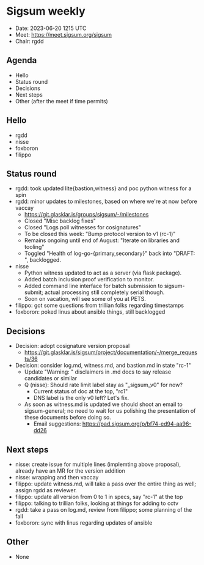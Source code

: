 # Sigsum weekly

  - Date: 2023-06-20 1215 UTC
  - Meet: https://meet.sigsum.org/sigsum
  - Chair: rgdd

## Agenda

  - Hello
  - Status round
  - Decisions
  - Next steps
  - Other (after the meet if time permits)

## Hello

  - rgdd
  - nisse
  - foxboron
  - filippo

## Status round

  - rgdd: took updated lite{bastion,witness} and poc python witness for a spin
  - rgdd: minor updates to milestones, based on where we're at now before vaccay
    - https://git.glasklar.is/groups/sigsum/-/milestones
    - Closed "Misc backlog fixes"
    - Closed "Logs poll witnesses for cosignatures"
    - To be closed this week: "Bump protocol version to v1 (rc-1)"
    - Remains ongoing until end of August: "Iterate on libraries and tooling"
    - Toggled "Health of log-go-{primary,secondary}" back into "DRAFT: ", backlogged.
  - nisse
    - Python witness updated to act as a server (via flask package).
    - Added batch inclusion proof verification to monitor.
    - Added command line interface for batch submission to sigsum-submit; actual
      processing still completely serial though.
    - Soon on vacation, will see some of you at PETS.
  - filippo: got some questions from trillian folks regarding timestamps
  - foxboron: poked linus about ansible things, still backlogged

## Decisions

  - Decision: adopt cosignature version proposal
    - https://git.glasklar.is/sigsum/project/documentation/-/merge_requests/36
  - Decision: consider log.md, witness.md, and bastion.md in state "rc-1"
    - Update "Warning: " disclaimers in .md docs to say release candidates or similar
    - Q (nisse): Should rate limit label stay as "_sigsum_v0" for now?
      - Current status of doc at the top, "rc1"
      - DNS label is the only v0 left?  Let's fix.
    - As soon as witness.md is updated we should shoot an email to
      sigsum-general; no need to wait for us polishing the presentation of these
      documents before doing so.
      - Email suggestions: https://pad.sigsum.org/p/bf74-ed94-aa96-dd26

## Next steps

  - nisse: create issue for multiple lines (implemting above proposal), already have an MR for the version addition
  - nisse: wrapping and then vaccay
  - filippo: update witness.md, will take a pass over the entire thing as well; assign rgdd as reviewer.
  - filippo: update all version from 0 to 1 in specs, say "rc-1" at the top
  - filippo: talking to trillian folks, looking at things for adding to cctv
  - rgdd: take a pass on log.md, review from filippo; some planning of the fall
  - foxboron: sync with linus regarding updates of ansible

## Other

  - None
